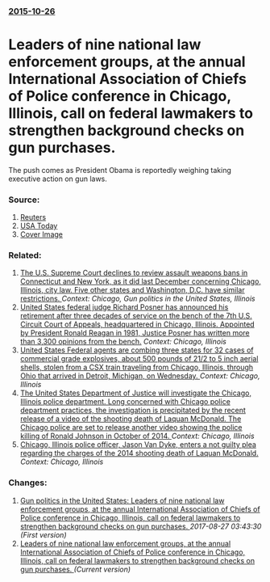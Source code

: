### [2015-10-26](/news/2015/10/26/index.md)

# Leaders of nine national law enforcement groups, at the annual International Association of Chiefs of Police conference in Chicago, Illinois, call on federal lawmakers to strengthen background checks on gun purchases. 

The push comes as President Obama is reportedly weighing taking executive action on gun laws.


### Source:

1. [Reuters](http://www.reuters.com/article/2015/10/27/us-usa-guns-police-idUSKCN0SK2RR20151027)
2. [USA Today](http://www.usatoday.com/story/news/2015/10/26/polaice-chiefs-renew-push-for-expanded-background-checks-guns/74650146/)
2. [Cover Image](https://www.gannett-cdn.com/GDContent/applogos/usatoday.png)

### Related:

1. [The U.S. Supreme Court declines to review assault weapons bans in Connecticut and New York, as it did last December concerning Chicago, Illinois, city law. Five other states and Washington, D.C. have similar restrictions. ](/news/2016/06/20/the-u-s-supreme-court-declines-to-review-assault-weapons-bans-in-connecticut-and-new-york-as-it-did-last-december-concerning-chicago-illi.md) _Context: Chicago, Gun politics in the United States, Illinois_
2. [United States federal judge Richard Posner has announced his retirement after three decades of service on the bench of the 7th U.S. Circuit Court of Appeals, headquartered in Chicago, Illinois. Appointed by President Ronald Reagan in 1981, Justice Posner has written more than 3,300 opinions from the bench.](/news/2017/09/1/united-states-federal-judge-richard-posner-has-announced-his-retirement-after-three-decades-of-service-on-the-bench-of-the-7th-u-s-circuit.md) _Context: Chicago, Illinois_
3. [United States Federal agents are combing three states for 32 cases of commercial grade explosives, about 500 pounds of 21/2 to 5 inch aerial shells, stolen from a CSX train traveling from Chicago, Illinois, through Ohio that arrived in Detroit, Michigan, on Wednesday. ](/news/2016/04/23/united-states-federal-agents-are-combing-three-states-for-32-cases-of-commercial-grade-explosives-about-500-pounds-of-2a1-2-to-5-inch-aerial.md) _Context: Chicago, Illinois_
4. [The United States Department of Justice will investigate the Chicago, Illinois police department. Long concerned with Chicago police department practices, the investigation is precipitated by the recent release of a video of the shooting death of Laquan McDonald. The Chicago police are set to release another video showing the police killing of Ronald Johnson in October of 2014. ](/news/2015/12/7/the-united-states-department-of-justice-will-investigate-the-chicago-illinois-police-department-long-concerned-with-chicago-police-departm.md) _Context: Chicago, Illinois_
5. [Chicago, Illinois police officer, Jason Van Dyke, enters a not guilty plea regarding the charges of the 2014 shooting death of Laquan McDonald. ](/news/2015/12/29/chicago-illinois-police-officer-jason-van-dyke-enters-a-not-guilty-plea-regarding-the-charges-of-the-2014-shooting-death-of-laquan-mcdona.md) _Context: Chicago, Illinois_

### Changes:

1. [Gun politics in the United States: Leaders of nine national law enforcement groups, at the annual International Association of Chiefs of Police conference in Chicago, Illinois, call on federal lawmakers to strengthen background checks on gun purchases. ](/news/2015/10/26/gun-politics-in-the-united-states-leaders-of-nine-national-law-enforcement-groups-at-the-annual-international-association-of-chiefs-of-pol.md) _2017-08-27 03:43:30 (First version)_
1. [Leaders of nine national law enforcement groups, at the annual International Association of Chiefs of Police conference in Chicago, Illinois, call on federal lawmakers to strengthen background checks on gun purchases. ](/news/2015/10/26/leaders-of-nine-national-law-enforcement-groups-at-the-annual-international-association-of-chiefs-of-police-conference-in-chicago-illinois.md) _(Current version)_
